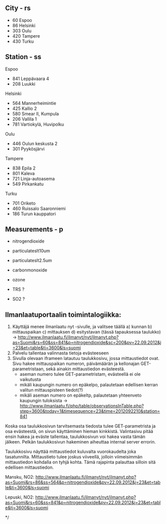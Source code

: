 
City - rs
---------
- 60	Espoo
- 86	Helsinki
- 303	Oulu
- 420	Tampere
- 430	Turku

Station - ss
------------

Espoo
- 841	Leppävaara 4
- 208	Luukki

Helsinki
- 564	Mannerheimintie
- 425	Kallio 2
- 580	Smear II, Kumpula
- 206	 Vallila 1
- 781	Vartiokylä, Huvipolku

Oulu
- 446	Oulun keskusta 2
- 301	Pyykösjärvi

Tampere
- 838	Epila 2
- 801	Kaleva
- 721	Linja-autoasema
- 549	Pirkankatu

Turku
- 701	Oriketo
- 460	Ruissalo Saaronniemi
- 186	Turun kauppatori


Measurements - p
----------------
- nitrogendioxide
- particulateslt10um
- particulateslt2.5um
- carbonmonoxide
- ozone

- TRS ?
- SO2 ?


Ilmanlaatuportaalin toimintalogiikka:
--------------------------------------

1) Käyttäjä menee ilmanlaatu nyt -sivulle, ja valitsee täällä
	a) kunnan
	b) mittauspaikan
	c) mittauksen
	d) esitystavan (tässä tapauksessa taulukko)
	-> http://www.ilmanlaatu.fi/ilmanyt/nyt/ilmanyt.php?as=Suomi&rs=60&ss=841&p=nitrogendioxide&sc=200&pv=22.09.2012&j=23&et=table&tj=3600&ls=suomi
2) Palvelu tallentaa valinnasta tietoja evästeeseen
3) Sivulla olevaan iframeen latautuu taulukkosivu, jossa mittaustiedot ovat. Sivu hakee mittauspaikan numeron, päivämäärän ja kellonajan GET-parametristaan, sekä ainakin mittaustiedon evästeestä.
	- aseman numero tulee GET-parametristam, evästeellä ei ole vaikutusta
	- mikäli kaupungin numero on epäkelpo, palautetaan edellisen kerran valitun mittauspisteen tiedot(?)
	- mikäli aseman numero on epäkeltp, palautetaan yhteenveto kaupungin tuloksista
	-> http://www.ilmanlaatu.fi/php/table/observationsInTable.php?step=3600&today=1&timesequence=23&time=2012092210&station=841
	
Koska osa taulukkosivun tarvitsemasta tiedosta tulee GET-parametrista ja osa evästeestä, on sivun käyttäminen hieman kinkkistä. Valintasivu pitää ensin hakea ja eväste tallentaa, taulukkosivun voi hakea vasta tämän jälkeen. Pelkän taulukkosivun hakeminen aiheuttaa internal server errorin.

Taulukkosivu näyttää mittaustiedot kuluvalta vuorokaudelta joka tasatunnilta. Mittaustieto tulee joskus viiveellä, jolloin viimeisimmän mittaustiedon kohdalla on tyhjä kohta. Tämä rajapinta palauttaa silloin sitä edellisen mittaustiedon.

Mansku, NO2:
http://www.ilmanlaatu.fi/ilmanyt/nyt/ilmanyt.php?as=Suomi&rs=86&ss=564&p=nitrogendioxide&pv=22.09.2012&j=23&et=table&tj=3600&ls=suomi

Lepuski, NO2:
http://www.ilmanlaatu.fi/ilmanyt/nyt/ilmanyt.php?as=Suomi&rs=60&ss=841&p=nitrogendioxide&pv=22.09.2012&j=23&et=table&tj=3600&ls=suomi


*/